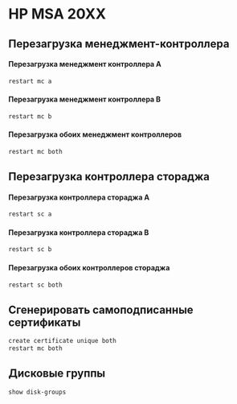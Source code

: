 # HP MSA 20XX

## Перезагрузка менеджмент-контроллера

#### Перезагрузка менеджмент контроллера A

```bash
restart mc a
```
#### Перезагрузка менеджмент контроллера B

```bash
restart mc b
```
#### Перезагрузка обоих менеджмент контроллеров

```bash
restart mc both
```

## Перезагрузка контроллера стораджа

#### Перезагрузка контроллера стораджа A

```bash
restart sc a
```

#### Перезагрузка контроллера стораджа B

```bash
restart sc b
```

#### Перезагрузка обоих контроллеров стораджа

```bash
restart sc both
```


## Сгенерировать самоподписанные сертификаты


```bash
create certificate unique both
restart mc both
```

## Дисковые группы


```bash
show disk-groups
```
